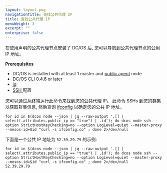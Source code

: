 ```yaml
---
layout: layout.pug
navigationTitle: 查找公共代理 IP
title: 查找公共代理 IP
menuWeight: 3
excerpt: ""
enterprise: false
---
```

<!-- This source repo for this topic is https://github.com/dcos/dcos-docs -->

在使用声明的公共代理节点安装了 DC/OS 后, 您可以导航到公共代理节点的公用 IP 地址。

**Prerequisites**

- DC/OS is installed with at least 1 master and [public agent](/1.10/overview/concepts/#public-agent-node) node
- DC/OS [CLI](/1.10/cli/) 0.4.6 or later
- [jq](https://github.com/stedolan/jq/wiki/Installation)
- [ SSH ](/1.10/administering-clusters/sshcluster/) 配置

您可以通过从终端运行此命令来找到您的公共代理 IP。 此命令 SSHs 到您的群集以获取群集信息, 然后查询 [ ifconfig ](https://ifconfig.co/) 以确定您的公共 IP 地址。

    for id in $(dcos node --json | jq --raw-output '.[] | select(.attributes.public_ip == "true") | .id'); do dcos node ssh --option StrictHostKeyChecking=no --option LogLevel=quiet --master-proxy --mesos-id=$id "curl -s ifconfig.co" ; done 2>/dev/null
    

下面是一个公共 IP 地址为 ` 52.39.29.79 ` 的示例:

    for id in $(dcos node --json | jq --raw-output '.[] | select(.attributes.public_ip == "true") | .id'); do dcos node ssh --option StrictHostKeyChecking=no --option LogLevel=quiet --master-proxy --mesos-id=$id "curl -s ifconfig.co" ; done 2>/dev/null
    52.39.29.79